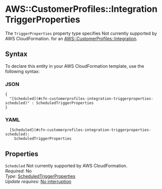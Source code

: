 # AWS::CustomerProfiles::Integration TriggerProperties<a name="aws-properties-customerprofiles-integration-triggerproperties"></a>

<a name="aws-properties-customerprofiles-integration-triggerproperties-description"></a>The `TriggerProperties` property type specifies Not currently supported by AWS CloudFormation\. for an [AWS::CustomerProfiles::Integration](aws-resource-customerprofiles-integration.md)\.

## Syntax<a name="aws-properties-customerprofiles-integration-triggerproperties-syntax"></a>

To declare this entity in your AWS CloudFormation template, use the following syntax:

### JSON<a name="aws-properties-customerprofiles-integration-triggerproperties-syntax.json"></a>

```
{
  "[Scheduled](#cfn-customerprofiles-integration-triggerproperties-scheduled)" : ScheduledTriggerProperties
}
```

### YAML<a name="aws-properties-customerprofiles-integration-triggerproperties-syntax.yaml"></a>

```
  [Scheduled](#cfn-customerprofiles-integration-triggerproperties-scheduled): 
    ScheduledTriggerProperties
```

## Properties<a name="aws-properties-customerprofiles-integration-triggerproperties-properties"></a>

`Scheduled`  <a name="cfn-customerprofiles-integration-triggerproperties-scheduled"></a>
Not currently supported by AWS CloudFormation\.  
*Required*: No  
*Type*: [ScheduledTriggerProperties](aws-properties-customerprofiles-integration-scheduledtriggerproperties.md)  
*Update requires*: [No interruption](https://docs.aws.amazon.com/AWSCloudFormation/latest/UserGuide/using-cfn-updating-stacks-update-behaviors.html#update-no-interrupt)
